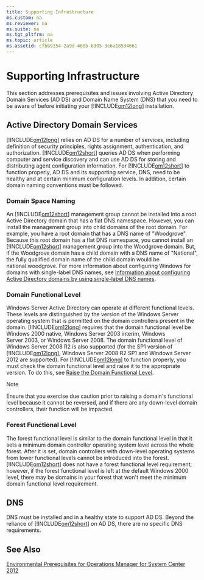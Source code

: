 ```yaml
---
title: Supporting Infrastructure
ms.custom: na
ms.reviewer: na
ms.suite: na
ms.tgt_pltfrm: na
ms.topic: article
ms.assetid: cfbb9154-2a9d-468b-b305-3e6a18534661
---
```

# Supporting Infrastructure
This section addresses prerequisites and issues involving Active Directory Domain Services \(AD DS\) and Domain Name System \(DNS\) that you need to be aware of before initiating your [!INCLUDE[om12long](../Token/om12long_md.md)] installation.

## Active Directory Domain Services
[!INCLUDE[om12long](../Token/om12long_md.md)] relies on AD DS for a number of services, including definition of security principles, rights assignment, authentication, and authorization. [!INCLUDE[om12short](../Token/om12short_md.md)] queries AD DS when performing computer and service discovery and can use AD DS for storing and distributing agent configuration information. For [!INCLUDE[om12short](../Token/om12short_md.md)] to function properly, AD DS and its supporting service, DNS, need to be healthy and at certain minimum configuration levels. In addition, certain domain naming conventions must be followed.

### Domain Space Naming
An [!INCLUDE[om12short](../Token/om12short_md.md)] management group cannot be installed into a root Active Directory domain that has a flat DNS namespace. However, you can install the management group into child domains of the root domain. For example, you have a root domain that has a DNS name of "Woodgrove".  Because this root domain has a flat DNS namespace, you cannot install an [!INCLUDE[om12short](../Token/om12short_md.md)] management group into the Woodgrove domain. But, if the Woodgrove domain has a child domain with a DNS name of "National", the fully qualified domain name of the child domain would be national.woodgrove. For more information about configuring Windows for domains with single\-label DNS names, see [Information about configuring Active Directory domains by using single\-label DNS names](http://go.microsoft.com/fwlink/p/?LinkID=160783).

### Domain Functional Level
Windows Server Active Directory can operate at different functional levels. These levels are distinguished by the version of the Windows Server operating system that is permitted on the domain controllers present in the domain. [!INCLUDE[om12long](../Token/om12long_md.md)] requires that the domain functional level be Windows 2000 native, Windows Server 2003 interim, Windows Server 2003, or Windows Server 2008. The domain functional level of Windows Server 2008 R2 is also supported \(for the SP1 version of [!INCLUDE[om12long](../Token/om12long_md.md)], Windows Server 2008 R2 SP1 and Windows Server 2012 are supported\). For [!INCLUDE[om12long](../Token/om12long_md.md)] to function properly, you must check the domain functional level and raise it to the appropriate version. To do this, see [Raise the Domain Functional Level](http://go.microsoft.com/fwlink/p/?LinkId=232554).

> [!NOTE]
> Ensure that you exercise due caution prior to raising a domain's functional level because it cannot be reversed, and if there are any down\-level domain controllers, their function will be impacted.

### Forest Functional Level
The forest functional level is similar to the domain functional level in that it sets a minimum domain controller operating system level across the whole forest. After it is set, domain controllers with down\-level operating systems from lower functional levels cannot be introduced into the forest. [!INCLUDE[om12short](../Token/om12short_md.md)] does not have a forest functional level requirement; however, if the forest functional level is left at the default Windows 2000 level, there may be domains in your forest that won't meet the minimum domain functional level requirement.

## DNS
DNS must be installed and in a healthy state to support AD DS. Beyond the reliance of [!INCLUDE[om12short](../Token/om12short_md.md)] on AD DS, there are no specific DNS requirements.

## See Also
[Environmental Prerequisites for Operations Manager for System Center 2012](assetId:///95d59f73-5aa9-4616-b98c-30680406959a)

